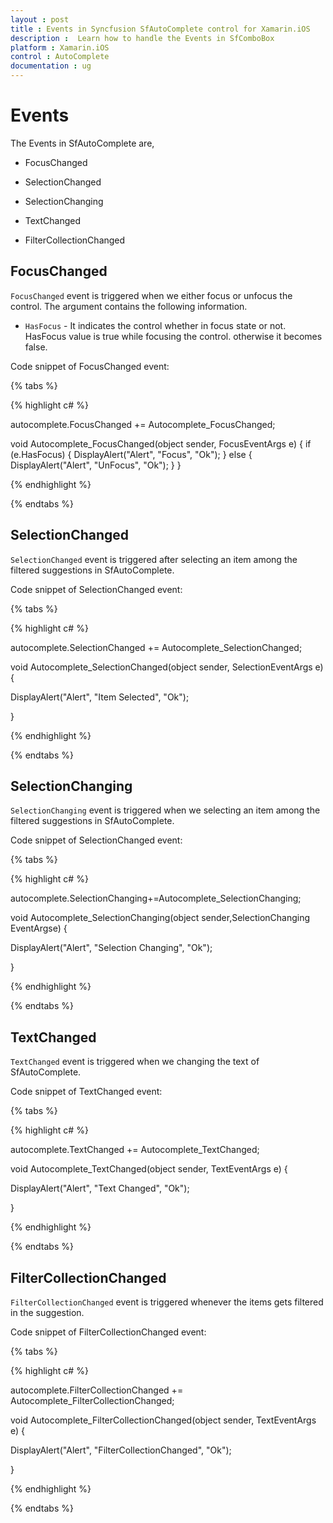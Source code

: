 ```yaml
---
layout : post
title : Events in Syncfusion SfAutoComplete control for Xamarin.iOS
description :  Learn how to handle the Events in SfComboBox
platform : Xamarin.iOS 
control : AutoComplete
documentation : ug
---
```


# Events

The Events in SfAutoComplete are,

* FocusChanged

* SelectionChanged

* SelectionChanging

* TextChanged

* FilterCollectionChanged

## FocusChanged

`FocusChanged` event is triggered when we either focus or unfocus the control. The argument contains the following information.

* `HasFocus` - It indicates the control whether in focus state or not. HasFocus value is true while focusing the control. otherwise it becomes false.

Code snippet of FocusChanged event:

{% tabs %}

{% highlight c# %}

 autocomplete.FocusChanged += Autocomplete_FocusChanged;

 void Autocomplete_FocusChanged(object sender, FocusEventArgs e)
        {
            if (e.HasFocus)
            {
                DisplayAlert("Alert", "Focus", "Ok");
            }
            else
            {
                DisplayAlert("Alert", "UnFocus", "Ok");
            }
        }
 

{% endhighlight %}

{% endtabs %}
 

## SelectionChanged

`SelectionChanged` event is triggered after selecting an item among the filtered suggestions in SfAutoComplete.

Code snippet of SelectionChanged event:

{% tabs %}

{% highlight c# %}

 autocomplete.SelectionChanged += Autocomplete_SelectionChanged;

 void Autocomplete_SelectionChanged(object sender, SelectionEventArgs e)
 {

 DisplayAlert("Alert", "Item Selected", "Ok");

 }

{% endhighlight %}

{% endtabs %}
 

## SelectionChanging

`SelectionChanging` event is triggered when we selecting an item among the filtered suggestions in SfAutoComplete.

Code snippet of SelectionChanged event:

{% tabs %}

{% highlight c# %}

 autocomplete.SelectionChanging+=Autocomplete_SelectionChanging;

 void Autocomplete_SelectionChanging(object sender,SelectionChanging EventArgse) 
 {

 DisplayAlert("Alert", "Selection Changing", "Ok");

 }

{% endhighlight %}

{% endtabs %}

## TextChanged 

`TextChanged` event is triggered when we changing the text of SfAutoComplete.

Code snippet of TextChanged event:

{% tabs %}

{% highlight c# %}

 autocomplete.TextChanged += Autocomplete_TextChanged;

 void Autocomplete_TextChanged(object sender, TextEventArgs e)
 {

 DisplayAlert("Alert", "Text Changed", "Ok");

 }

{% endhighlight %}

{% endtabs %}

## FilterCollectionChanged

`FilterCollectionChanged` event is triggered whenever the items gets filtered in the suggestion.

Code snippet of FilterCollectionChanged event:

{% tabs %}

{% highlight c# %}

 autocomplete.FilterCollectionChanged += Autocomplete_FilterCollectionChanged;

 void Autocomplete_FilterCollectionChanged(object sender, TextEventArgs e)
 {

 DisplayAlert("Alert", "FilterCollectionChanged", "Ok");

 }

{% endhighlight %}

{% endtabs %}